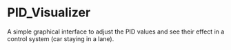 # PID_Visualizer
A simple graphical interface to adjust the PID values and see their effect in a control system (car staying in a lane).
